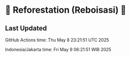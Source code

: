 
# 🌳 Reforestation (Reboisasi) 🌲

## Last Updated

GitHub Actions time: Thu May  8 23:21:51 UTC 2025

Indonesia/Jakarta time: Fri May  9 06:21:51 WIB 2025
